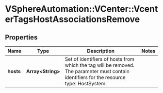 # VSphereAutomation::VCenter::VcenterTagsHostAssociationsRemove

## Properties
Name | Type | Description | Notes
------------ | ------------- | ------------- | -------------
**hosts** | **Array&lt;String&gt;** | Set of identifiers of hosts from which the tag will be removed. The parameter must contain identifiers for the resource type: HostSystem. | 


